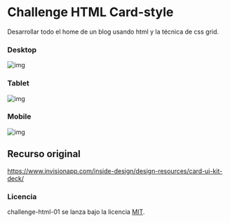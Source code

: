 # Challenge HTML Card-style

Desarrollar todo el home de un blog usando html y la técnica de css grid.

### Desktop

![img](https://github.com/PlatziMaster/challenge-html-01/blob/master/images/Desktop/1%20%E2%80%94%20Homepage%20A.jpg)

### Tablet

![img](https://github.com/PlatziMaster/challenge-html-01/blob/master/images/Tablet/1%20%E2%80%94%20Homepage%20A.jpg)

### Mobile

![img](https://github.com/PlatziMaster/challenge-html-01/blob/master/images/Mobile/1%20%E2%80%94%20Homepage%20A.jpg)

## Recurso original

https://www.invisionapp.com/inside-design/design-resources/card-ui-kit-deck/

### Licencia
challenge-html-01 se lanza bajo la licencia [MIT](https://opensource.org/licenses/MIT).
